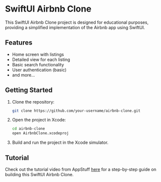 # SwiftUI Airbnb Clone

This SwiftUI Airbnb Clone project is designed for educational purposes, providing a simplified implementation of the Airbnb app using SwiftUI.

## Features

- Home screen with listings
- Detailed view for each listing
- Basic search functionality
- User authentication (basic)
- and more...

## Getting Started

1. Clone the repository:

   ```bash
   git clone https://github.com/your-username/airbnb-clone.git
   ```

2. Open the project in Xcode:

   ```bash
   cd airbnb-clone
   open AirbnbClone.xcodeproj
   ```

3. Build and run the project in the Xcode simulator.

## Tutorial

Check out the tutorial video from AppStuff [here](https://www.youtube.com/embed/-ad4qLKep3U?si=6wczk58U7AAP_aUk) for a step-by-step guide on building this SwiftUI Airbnb Clone.
